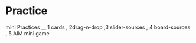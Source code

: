 # Practice
mini Practices __ 1 cards , 2drag-n-drop ,3 slider-sources , 4 board-sources , 5 AIM mini game 
